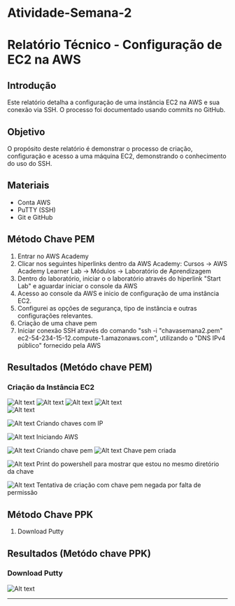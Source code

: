# Atividade-Semana-2

# Relatório Técnico - Configuração de EC2 na AWS

## Introdução
Este relatório detalha a configuração de uma instância EC2 na AWS e sua conexão via SSH. O processo foi documentado usando commits no GitHub.

## Objetivo
O propósito deste relatório é demonstrar o processo de criação, configuração e acesso a uma máquina EC2, demonstrando o conhecimento do uso do SSH.

## Materiais
- Conta AWS
- PuTTY (SSH)
- Git e GitHub

## Método Chave PEM

1. Entrar no AWS Academy
2. Clicar nos seguintes hiperlinks dentro da AWS Academy: Cursos -> AWS Academy Learner Lab -> Módulos -> Laboratório de Aprendizagem 
3. Dentro do laboratório, iniciar o o laboratório através do hiperlink "Start Lab" e aguardar iniciar o console da AWS
4. Acesso ao console da AWS e inicio de configuração de uma instância EC2.
5. Configurei as opções de segurança, tipo de instância e outras configurações relevantes.
6. Criação de uma chave pem
7. Iniciar conexão SSH através do comando "ssh -i "chavasemana2.pem" ec2-54-234-15-12.compute-1.amazonaws.com", utilizando o "DNS IPv4 público" fornecido pela AWS


## Resultados (Metódo chave PEM)


### Criação da Instância EC2
![Alt text](image-1.png) 
![Alt text](image-3.png) 
![Alt text](image-4.png) 
![Alt text](image-5.png)  
![Alt text](image.png) 


![Alt text](image-7.png) Criando chaves com IP 


![Alt text](image-8.png) Iniciando AWS

![Alt text](image-9.png) Criando chave pem
![Alt text](image-10.png) Chave pem criada

![Alt text](image-11.png) Print do powershell para mostrar que estou no mesmo diretório da chave

![Alt text](image-12.png) Tentativa de criação com chave pem negada por falta de permissão

## Método Chave PPK
1. Download Putty


## Resultados (Metódo chave PPK)

### Download Putty
![Alt text](image-6.png) 

---



